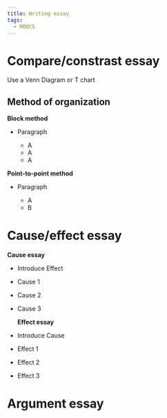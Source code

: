 ```yaml
---
title: Writing essay
tags:
  - MOOCS
---
```


# Compare/constrast essay

Use a Venn Diagram or T chart

## Method of organization

**Block method**

- Paragraph

  - A
  - A
  - A

**Point-to-point method**

- Paragraph

  - A
  - B

# Cause/effect essay

**Cause essay**

- Introduce Effect
- Cause 1
- Cause 2
- Cause 3

  **Effect essay**

- Introduce Cause
- Effect 1
- Effect 2
- Effect 3

# Argument essay
